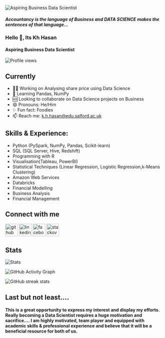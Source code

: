 ![Aspiring Business Data Scientist](https://media-exp1.licdn.com/dms/image/C4E16AQHR6s1xBpHAjw/profile-displaybackgroundimage-shrink_200_800/0/1652940876335?e=1658361600&v=beta&t=Tt6iKE7zKwaoJ-PIkPJIBal_izbVpNNAqfKPdY8Mjm8)
  ##### Accountancy is the language of Business and DATA SCIENCE makes the sentences of that language...
  

### Hello 👋, Its Kh Hasan
 #### Aspiring Business Data Scientist

![Profile views](https://gpvc.arturio.dev/khhasibulhasan)

## Currently
- 🧑‍💼 Working on Analysing share price using Data Science 
- 📜 Learning Pandas, NumPy 
- 🆘 Looking to collaborate on Data Science projects on Business 
- 😄 Pronouns: He/Him 
- ✨ Fun fact: Foodies 
- 📫 Reach me: k.h.hasan@edu.salford.ac.uk 

## Skills & Experience:
- Python (PySpark, NumPy, Pandas, Scikit-learn)
- SQL (SQL Server, Hive, Redshift)
- Programming with R
- Visualisation(Tableau, PowerBI)
- Statistical Techniques (Linear Regression, Logistic Regression,k-Means Clustering)
- Amazon Web Services
- Databricks
- Financial Modelling
- Business Analysis
- Financial Management

## Connect with me
[<img src='https://cdn.jsdelivr.net/npm/simple-icons@3.0.1/icons/github.svg' alt='github' height='40'>](https://github.com/khhasibulhasan)  [<img src='https://cdn.jsdelivr.net/npm/simple-icons@3.0.1/icons/linkedin.svg' alt='linkedin' height='40'>](https://www.linkedin.com/in/https://www.linkedin.com/in/kh-hasibul-hasan-b33913162//)  [<img src='https://cdn.jsdelivr.net/npm/simple-icons@3.0.1/icons/facebook.svg' alt='facebook' height='40'>](https://www.facebook.com/https://www.facebook.com/ambitioous/)  [<img src='https://cdn.jsdelivr.net/npm/simple-icons@3.0.1/icons/stackoverflow.svg' alt='stackoverflow' height='40'>](https://stackoverflow.com/users/https://stackoverflow.com/users/18975678/khhasibulhasan)  

## Stats

![Stats](https://github-readme-stats.vercel.app/api?username=khhasibulhasan&show_icons=true)  

![GitHub Activity Graph](https://activity-graph.herokuapp.com/graph?username=khhasibulhasan)  

![GitHub streak stats](https://github-readme-streak-stats.herokuapp.com/?user=khhasibulhasan)

## Last but not least....
#### This is a great opportunity to express my interest and display my efforts. Really becoming a Data Scientist requires a huge motivation and sacrifice…. I am highly motivated, team player and equipped with academic skills & professional experience and believe that it will be a beneficial resource for both of us.
  

